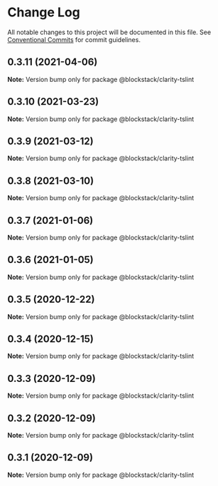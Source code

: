 # Change Log

All notable changes to this project will be documented in this file.
See [Conventional Commits](https://conventionalcommits.org) for commit guidelines.

## 0.3.11 (2021-04-06)

**Note:** Version bump only for package @blockstack/clarity-tslint





## 0.3.10 (2021-03-23)

**Note:** Version bump only for package @blockstack/clarity-tslint





## 0.3.9 (2021-03-12)

**Note:** Version bump only for package @blockstack/clarity-tslint





## 0.3.8 (2021-03-10)

**Note:** Version bump only for package @blockstack/clarity-tslint





## 0.3.7 (2021-01-06)

**Note:** Version bump only for package @blockstack/clarity-tslint





## 0.3.6 (2021-01-05)

**Note:** Version bump only for package @blockstack/clarity-tslint





## 0.3.5 (2020-12-22)

**Note:** Version bump only for package @blockstack/clarity-tslint





## 0.3.4 (2020-12-15)

**Note:** Version bump only for package @blockstack/clarity-tslint





## 0.3.3 (2020-12-09)

**Note:** Version bump only for package @blockstack/clarity-tslint





## 0.3.2 (2020-12-09)

**Note:** Version bump only for package @blockstack/clarity-tslint





## 0.3.1 (2020-12-09)

**Note:** Version bump only for package @blockstack/clarity-tslint
